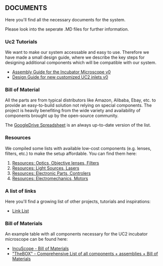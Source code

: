 ## DOCUMENTS
Here you'll find all the necessary documents for the system.

Please look into the seperate .MD files for further information.

### Uc2 Tutorials
We want to make our system accessable and easy to use. Therefore we have made a small design guide, where we describe the key steps for designing additional components which will be compatible with our system.

* [Assembly Guide for the Incubator Microscope v0](./TUTORIALS/TUT_Assembly_In-Incubator_Microscope_v0.pdf)
* [Design Guide for new customized UC2 inlets v0](./TUTORIALS/TUT_Basic_Design_Cube_Inlet_Function_v0.pdf)

### Bill of Material

All the parts are from typical distributors like Amazon, Alibaba, Ebay, etc. to provide an easy-to-build solution not relying on special components. The project is heavily benefiting from the wide variety and availability of components brought up by the open-source community.

The [GoogleDrive Spreadsheet](https://docs.google.com/spreadsheets/d/1U1MndGKRCs0LKE5W8VGreCv9DJbQVQv7O6kgLlB6ZmE/edit?usp=sharing) is an always up-to-date version of the list.

### Resources
We compiled some lists with available low-cost components (e.g. lenses, filters, etc.) to make the setup affordable.
You can find them here:

1. [Resources: Optics, Objective lenses, Filters](./RESOURCES/Resources_Optics.md)
2. [Resources: Light Sources, Lasers](./RESOURCES/Resources_Lightsources.md)
2. [Resources: Electronic Parts, Controlers](./RESOURCES/Resources_Electronics.md)
2. [Resources: Electromechanics, Motors](./RESOURCES/Resources_Mechanics.md)

### A list of links
Here you'll find a growing list of other projects, tutorials and inspirations:

* [Link List](./RESSOURCES/Resources_Knowledge.md)


### Bill of Materials
An example table with all components necessary for the UC2 incubator microscope can be found here:

* [IncuScope - Bill of Materials](https://docs.google.com/spreadsheets/d/1U1MndGKRCs0LKE5W8VGreCv9DJbQVQv7O6kgLlB6ZmE/edit?usp=sharing)
* ["TheBOX" - Comprehensive List of all components + assemblies + Bill of Materials](../TheBOX/FullBOX)
